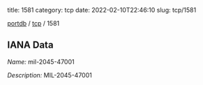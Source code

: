 title: 1581
category: tcp
date: 2022-02-10T22:46:10
slug: tcp/1581

[portdb](/) / [tcp](/category/tcp.html) / 1581


## IANA Data

_Name:_ mil-2045-47001

_Description:_ MIL-2045-47001

